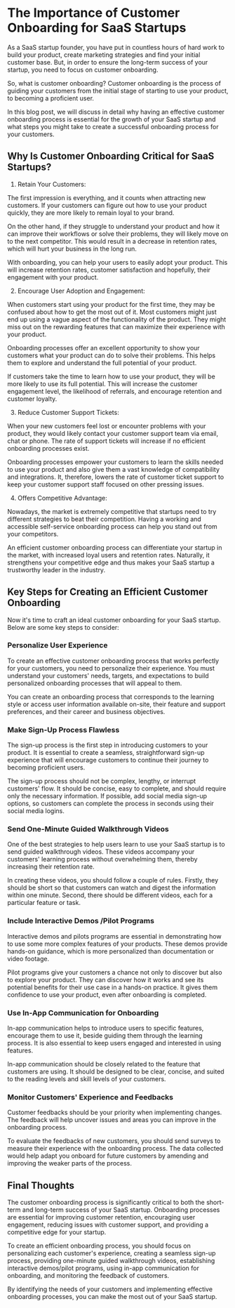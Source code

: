# The Importance of Customer Onboarding for SaaS Startups

As a SaaS startup founder, you have put in countless hours of hard work to build your product, create marketing strategies and find your initial customer base. But, in order to ensure the long-term success of your startup, you need to focus on customer onboarding.

So, what is customer onboarding? Customer onboarding is the process of guiding your customers from the initial stage of starting to use your product, to becoming a proficient user.

In this blog post, we will discuss in detail why having an effective customer onboarding process is essential for the growth of your SaaS startup and what steps you might take to create a successful onboarding process for your customers.

## Why Is Customer Onboarding Critical for SaaS Startups?

1. Retain Your Customers:

The first impression is everything, and it counts when attracting new customers. If your customers can figure out how to use your product quickly, they are more likely to remain loyal to your brand.

On the other hand, if they struggle to understand your product and how it can improve their workflows or solve their problems, they will likely move on to the next competitor. This would result in a decrease in retention rates, which will hurt your business in the long run.

With onboarding, you can help your users to easily adopt your product. This will increase retention rates, customer satisfaction and hopefully, their engagement with your product.

2. Encourage User Adoption and Engagement:

When customers start using your product for the first time, they may be confused about how to get the most out of it. Most customers might just end up using a vague aspect of the functionality of the product. They might miss out on the rewarding features that can maximize their experience with your product.

Onboarding processes offer an excellent opportunity to show your customers what your product can do to solve their problems. This helps them to explore and understand the full potential of your product.

If customers take the time to learn how to use your product, they will be more likely to use its full potential. This will increase the customer engagement level, the likelihood of referrals, and encourage retention and customer loyalty.

3. Reduce Customer Support Tickets:

When your new customers feel lost or encounter problems with your product, they would likely contact your customer support team via email, chat or phone. The rate of support tickets will increase if no efficient onboarding processes exist.

Onboarding processes empower your customers to learn the skills needed to use your product and also give them a vast knowledge of compatibility and integrations. It, therefore, lowers the rate of customer ticket support to keep your customer support staff focused on other pressing issues.

4. Offers Competitive Advantage:

Nowadays, the market is extremely competitive that startups need to try different strategies to beat their competition. Having a working and accessible self-service onboarding process can help you stand out from your competitors.

An efficient customer onboarding process can differentiate your startup in the market, with increased loyal users and retention rates. Naturally, it strengthens your competitive edge and thus makes your SaaS startup a trustworthy leader in the industry.

## Key Steps for Creating an Efficient Customer Onboarding

Now it's time to craft an ideal customer onboarding for your SaaS startup. Below are some key steps to consider:

### Personalize User Experience

To create an effective customer onboarding process that works perfectly for your customers, you need to personalize their experience. You must understand your customers' needs, targets, and expectations to build personalized onboarding processes that will appeal to them.

You can create an onboarding process that corresponds to the learning style or access user information available on-site, their feature and support preferences, and their career and business objectives.

### Make Sign-Up Process Flawless

The sign-up process is the first step in introducing customers to your product. It is essential to create a seamless, straightforward sign-up experience that will encourage customers to continue their journey to becoming proficient users.

The sign-up process should not be complex, lengthy, or interrupt customers' flow. It should be concise, easy to complete, and should require only the necessary information. If possible, add social media sign-up options, so customers can complete the process in seconds using their social media logins.

### Send One-Minute Guided Walkthrough Videos

One of the best strategies to help users learn to use your SaaS startup is to send guided walkthrough videos. These videos accompany your customers' learning process without overwhelming them, thereby increasing their retention rate.

In creating these videos, you should follow a couple of rules. Firstly, they should be short so that customers can watch and digest the information within one minute. Second, there should be different videos, each for a particular feature or task.

### Include Interactive Demos /Pilot Programs

Interactive demos and pilots programs are essential in demonstrating how to use some more complex features of your products. These demos provide hands-on guidance, which is more personalized than documentation or video footage.

Pilot programs give your customers a chance not only to discover but also to explore your product. They can discover how it works and see its potential benefits for their use case in a hands-on practice. It gives them confidence to use your product, even after onboarding is completed.

### Use In-App Communication for Onboarding

In-app communication helps to introduce users to specific features, encourage them to use it, beside guiding them through the learning process. It is also essential to keep users engaged and interested in using features.

In-app communication should be closely related to the feature that customers are using. It should be designed to be clear, concise, and suited to the reading levels and skill levels of your customers.

### Monitor Customers' Experience and Feedbacks

Customer feedbacks should be your priority when implementing changes. The feedback will help uncover issues and areas you can improve in the onboarding process.

To evaluate the feedbacks of new customers, you should send surveys to measure their experience with the onboarding process. The data collected would help adapt you onboard for future customers by amending and improving the weaker parts of the process.

## Final Thoughts

The customer onboarding process is significantly critical to both the short-term and long-term success of your SaaS startup. Onboarding processes are essential for improving customer retention, encouraging user engagement, reducing issues with customer support, and providing a competitive edge for your startup.

To create an efficient onboarding process, you should focus on personalizing each customer's experience, creating a seamless sign-up process, providing one-minute guided walkthrough videos, establishing interactive demos/pilot programs, using in-app communication for onboarding, and monitoring the feedback of customers.

By identifying the needs of your customers and implementing effective onboarding processes, you can make the most out of your SaaS startup.